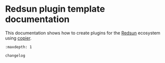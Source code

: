 # Redsun plugin template documentation

This documentation shows how to create plugins for the [Redsun] ecosystem using [copier].

[redsun]: https://redsun-acquisition.github.io/
[copier]: https://copier.readthedocs.io/en/stable/

```{toctree}
:maxdepth: 1

changelog
```